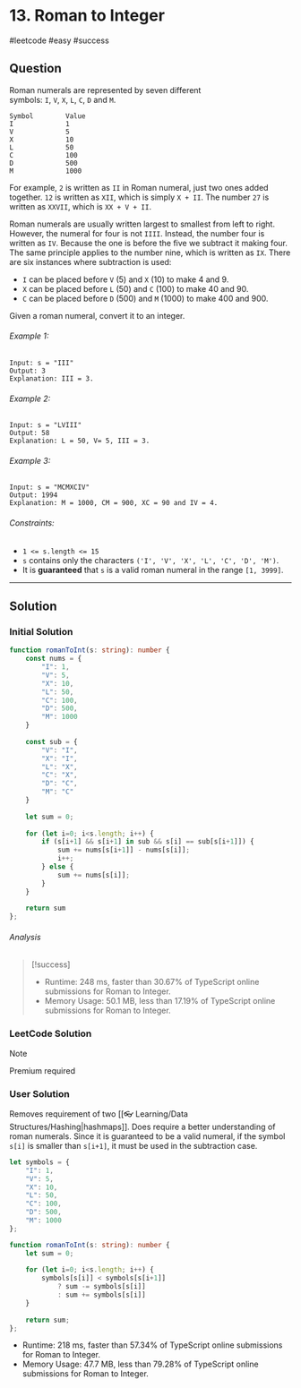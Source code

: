 # 13. Roman to Integer
#leetcode #easy #success

## Question
Roman numerals are represented by seven different symbols: `I`, `V`, `X`, `L`, `C`, `D` and `M`.

```
Symbol        Value
I             1
V             5
X             10
L             50
C             100
D             500
M             1000
```

For example, `2` is written as `II` in Roman numeral, just two ones added together. `12` is written as `XII`, which is simply `X + II`. The number `27` is written as `XXVII`, which is `XX + V + II`.

Roman numerals are usually written largest to smallest from left to right. However, the numeral for four is not `IIII`. Instead, the number four is written as `IV`. Because the one is before the five we subtract it making four. The same principle applies to the number nine, which is written as `IX`. There are six instances where subtraction is used:

-   `I` can be placed before `V` (5) and `X` (10) to make 4 and 9. 
-   `X` can be placed before `L` (50) and `C` (100) to make 40 and 90. 
-   `C` can be placed before `D` (500) and `M` (1000) to make 400 and 900.

Given a roman numeral, convert it to an integer.

###### Example 1:
```
Input: s = "III"
Output: 3
Explanation: III = 3.
```

###### Example 2:
```
Input: s = "LVIII"
Output: 58
Explanation: L = 50, V= 5, III = 3.
```

###### Example 3:
```
Input: s = "MCMXCIV"
Output: 1994
Explanation: M = 1000, CM = 900, XC = 90 and IV = 4.
```

###### Constraints:
-   `1 <= s.length <= 15`
-   `s` contains only the characters `('I', 'V', 'X', 'L', 'C', 'D', 'M')`.
-   It is **guaranteed** that `s` is a valid roman numeral in the range `[1, 3999]`.
---
## Solution
### Initial Solution
```typescript
function romanToInt(s: string): number {
    const nums = {
        "I": 1,
        "V": 5,
        "X": 10,
        "L": 50,
        "C": 100,
        "D": 500,
        "M": 1000
    }
    
    const sub = {
        "V": "I",
        "X": "I",
        "L": "X",
        "C": "X",
        "D": "C",
        "M": "C"
    }
    
    let sum = 0;
    
    for (let i=0; i<s.length; i++) {
        if (s[i+1] && s[i+1] in sub && s[i] == sub[s[i+1]]) {
            sum += nums[s[i+1]] - nums[s[i]];
            i++;
        } else {
            sum += nums[s[i]];
        }
    }
    
    return sum
};
```

###### Analysis
>[!success]
> - Runtime: 248 ms, faster than 30.67% of TypeScript online submissions for Roman to Integer.
> - Memory Usage: 50.1 MB, less than 17.19% of TypeScript online submissions for Roman to Integer.

### LeetCode Solution
>[!Note]
>Premium required

### User Solution
Removes requirement of two [[👓 Learning/Data Structures/Hashing|hashmaps]]. Does require a better understanding of roman numerals. Since it is guaranteed to be a valid numeral, if the symbol `s[i]` is smaller than `s[i+1]`, it must be used in the subtraction case.

```typescript
let symbols = {
    "I": 1,
    "V": 5,
    "X": 10,
    "L": 50,
    "C": 100,
    "D": 500,
    "M": 1000
};

function romanToInt(s: string): number {
    let sum = 0;
    
    for (let i=0; i<s.length; i++) {
        symbols[s[i]] < symbols[s[i+1]] 
            ? sum -= symbols[s[i]]
            : sum += symbols[s[i]]
    }
    
    return sum;
};
```

- Runtime: 218 ms, faster than 57.34% of TypeScript online submissions for Roman to Integer.
- Memory Usage: 47.7 MB, less than 79.28% of TypeScript online submissions for Roman to Integer.